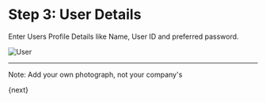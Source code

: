 # Step 3: User Details

Enter Users Profile Details like Name, User ID and preferred password.

<img alt="User" class="screenshot" src="/docs/assets/img/setup-wizard/step-3.png">

---

Note: Add your own photograph, not your company's

{next}
